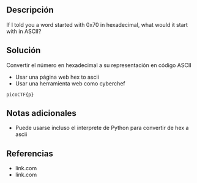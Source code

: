 
## Descripción
If I told you a word started with 0x70 in hexadecimal, what would it start with in ASCII?
## Solución
Convertir el número en hexadecimal a su representación en código ASCII
* Usar una página web hex to ascii
* Usar una herramienta web como cyberchef


```
picoCTF{p}
```

## Notas adicionales
* Puede usarse incluso el interprete de Python para convertir de hex a ascii
## Referencias
* link.com
* link.com